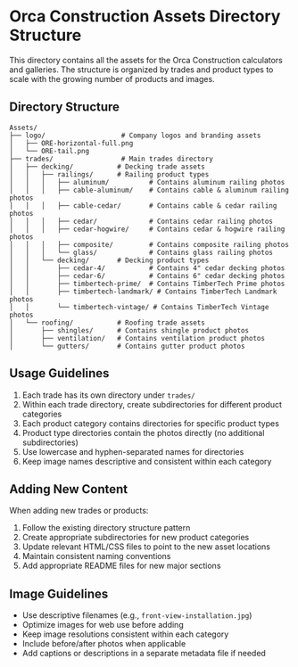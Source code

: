 # Orca Construction Assets Directory Structure

This directory contains all the assets for the Orca Construction calculators and galleries. The structure is organized by trades and product types to scale with the growing number of products and images.

## Directory Structure

```
Assets/
├── logo/                   # Company logos and branding assets
│   ├── ORE-horizontal-full.png
│   └── ORE-tail.png
├── trades/                 # Main trades directory
│   ├── decking/           # Decking trade assets
│   │   ├── railings/      # Railing product types
│   │   │   ├── aluminum/          # Contains aluminum railing photos
│   │   │   ├── cable-aluminum/    # Contains cable & aluminum railing photos
│   │   │   ├── cable-cedar/       # Contains cable & cedar railing photos
│   │   │   ├── cedar/             # Contains cedar railing photos
│   │   │   ├── cedar-hogwire/     # Contains cedar & hogwire railing photos
│   │   │   ├── composite/         # Contains composite railing photos
│   │   │   └── glass/             # Contains glass railing photos
│   │   └── decking/       # Decking product types
│   │       ├── cedar-4/           # Contains 4" cedar decking photos
│   │       ├── cedar-6/           # Contains 6" cedar decking photos
│   │       ├── timbertech-prime/  # Contains TimberTech Prime photos
│   │       ├── timbertech-landmark/ # Contains TimberTech Landmark photos
│   │       └── timbertech-vintage/ # Contains TimberTech Vintage photos
│   └── roofing/           # Roofing trade assets
│       ├── shingles/      # Contains shingle product photos
│       ├── ventilation/   # Contains ventilation product photos
│       └── gutters/       # Contains gutter product photos
```

## Usage Guidelines

1. Each trade has its own directory under `trades/`
2. Within each trade directory, create subdirectories for different product categories
3. Each product category contains directories for specific product types
4. Product type directories contain the photos directly (no additional subdirectories)
5. Use lowercase and hyphen-separated names for directories
6. Keep image names descriptive and consistent within each category

## Adding New Content

When adding new trades or products:

1. Follow the existing directory structure pattern
2. Create appropriate subdirectories for new product categories
3. Update relevant HTML/CSS files to point to the new asset locations
4. Maintain consistent naming conventions
5. Add appropriate README files for new major sections

## Image Guidelines

- Use descriptive filenames (e.g., `front-view-installation.jpg`)
- Optimize images for web use before adding
- Keep image resolutions consistent within each category
- Include before/after photos when applicable
- Add captions or descriptions in a separate metadata file if needed 